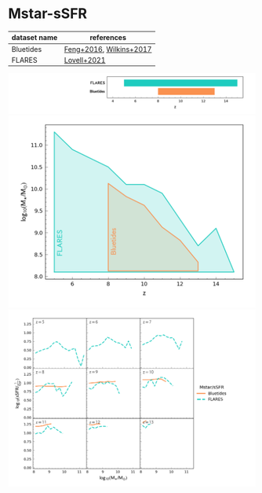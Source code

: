 # Mstar-sSFR

| dataset name | references |
| --- | --- |
| Bluetides | [Feng+2016](https://ui.adsabs.harvard.edu/abs/2016MNRAS.455.2778F/abstract), [Wilkins+2017](https://ui.adsabs.harvard.edu/abs/2017MNRAS.469.2517W/abstract) |
| FLARES | [Lovell+2021](https://ui.adsabs.harvard.edu/abs/2021MNRAS.500.2127L/abstract) |

![](../figs/sr/Mstar-sSFR/z_r.png)
![](../figs/sr/Mstar-sSFR/z_X_r.png)
![](../figs/sr/Mstar-sSFR/sr.png)
